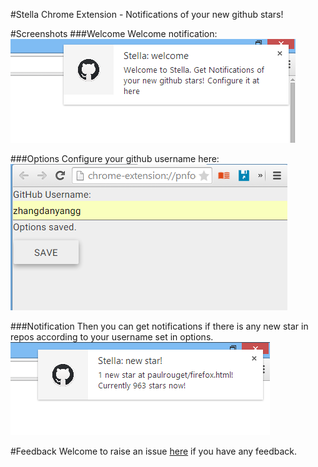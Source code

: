 #Stella
Chrome Extension - Notifications of your new github stars!

#Screenshots
###Welcome
Welcome notification:  
![pic](./screenshots/welcome.png)

###Options
Configure your github username here:  
![pic](./screenshots/config_username.png)

###Notification
Then you can get notifications if there is any new star in repos according to your username set in options.  
![pic](./screenshots/notify.png)

#Feedback
Welcome to raise an issue [here](https://github.com/zhangdanyangg/stella/issues) if you have any feedback.
